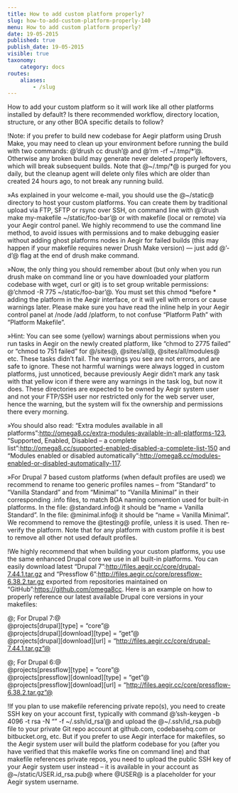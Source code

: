 ```yaml
---
title: How to add custom platform properly?
slug: how-to-add-custom-platform-properly-140
menu: How to add custom platform properly?
date: 19-05-2015
published: true
publish_date: 19-05-2015
visible: true
taxonomy:
    category: docs
routes:
    aliases:
        - /slug
---
```


How to add your custom platform so it will work like all other platforms installed by default? Is there recommended workflow, directory location, structure, or any other BOA specific details to follow?

<a name="custom-d"></a>

!Note: if you prefer to build new codebase for Aegir platform using Drush Make, you may need to clean up your environment before running the build with two commands: @’drush cc drush’@ and @’rm -rf ~/.tmp/*’@. Otherwise any broken build may generate never deleted properly leftovers, which will break subsequent builds. Note that @~/.tmp/*@ is purged for you daily, but the cleanup agent will delete only files which are older than created 24 hours ago, to not break any running build.

<a name="custom-a"></a>

»As explained in your welcome e-mail, you should use the @~/static@ directory to host your custom platforms. You can create them by traditional upload via FTP, SFTP or rsync over SSH, on command line with @’drush make my-makefile ~/static/foo-bar’@ or with makefile (local or remote) via your Aegir control panel. We highly recommend to use the command line method, to avoid issues with permissions and to make debugging easier without adding ghost platforms nodes in Aegir for failed builds (this may happen if your makefile requires newer Drush Make version) — just add @’-d’@ flag at the end of drush make command.

<a name="custom-a"></a>

»Now, the only thing you should remember about (but only when you run drush make on command line or you have downloaded your platform codebase with wget, curl or git) is to set group writable permissions: @’chmod -R 775 ~/static/foo-bar’@. You must set this chmod *before * adding the platform in the Aegir interface, or it will yell with errors or cause warnings later. Please make sure you have read the inline help in your Aegir control panel at /node /add /platform, to not confuse “Platform Path” with “Platform Makefile”.

<a name="hint-3"></a>

»Hint: You can see some (yellow) warnings about permissions when you run tasks in Aegir on the newly created platform, like “chmod to 2775 failed” or “chmod to 751 failed” for @/sites@, @sites/all@, @sites/all/modules@ etc. These tasks didn’t fail. The warnings you see are not errors, and are safe to ignore. These not harmful warnings were always logged in custom platforms, just unnoticed, because previously Aegir didn’t mark any task with that yellow icon if there were any warnings in the task log, but now it does. These directories are expected to be owned by Aegir system user and not your FTP/SSH user nor restricted only for the web server user, hence the warning, but the system will fix the ownership and permissions there every morning.

<a name="custom-a"></a>

»You should also read: “Extra modules available in all platforms”:http://omega8.cc/extra-modules-available-in-all-platforms-123, “Supported, Enabled, Disabled – a complete list”:http://omega8.cc/supported-enabled-disabled-a-complete-list-150 and “Modules enabled or disabled automatically”:http://omega8.cc/modules-enabled-or-disabled-automatically-117.

<a name="custom-b"></a>

»For Drupal 7 based custom platforms (when default profiles are used) we recommend to rename too generic profiles names – from “Standard” to “Vanilla Standard” and from “Minimal” to “Vanilla Minimal” in their corresponding .info files, to match BOA naming convention used for built-in platforms. In the file: @standard.info@ it should be “name = Vanilla Standard”. In the file: @minimal.info@ it should be “name = Vanilla Minimal”. We recommend to remove the @testing@ profile, unless it is used. Then re-verify the platform. Note that for any platform with custom profile it is best to remove all other not used default profiles.

<a name="custom-c"></a>

!We highly recommend that when building your custom platforms, you use the same enhanced Drupal core we use in all built-in platforms. You can easily download latest “Drupal 7”:http://files.aegir.cc/core/drupal-7.44.1.tar.gz and “Pressflow 6”:http://files.aegir.cc/core/pressflow-6.38.2.tar.gz exported from repositories maintained on “GitHub”:https://github.com/omega8cc. Here is an example on how to properly reference our latest available Drupal core versions in your makefiles:

@; For Drupal 7:@  
 @projects[drupal][type] = “core”@  
 @projects[drupal][download][type] = “get”@  
 @projects[drupal][download][url] = “http://files.aegir.cc/core/drupal-7.44.1.tar.gz”@

@; For Drupal 6:@  
 @projects[pressflow][type] = “core”@  
 @projects[pressflow][download][type] = “get”@  
 @projects[pressflow][download][url] = “http://files.aegir.cc/core/pressflow-6.38.2.tar.gz”@

<a name="custom-e"></a>

!If you plan to use makefile referencing private repo(s), you need to create SSH key on your account first, typically with command @’ssh-keygen -b 4096 -t rsa -N “” -f ~/.ssh/id_rsa’@ and upload the @~/.ssh/id_rsa.pub@ file to your private Git repo account at github.com, codebasehq.com or bitbucket.org, etc. But if you prefer to use Aegir interface for makefiles, so the Aegir system user will build the platform codebase for you (after you have verified that this makefile works fine on command line) and that makefile references private repos, you need to upload the public SSH key of your Aegir system user instead – it is available in your account as @~/static/USER.id_rsa.pub@ where @USER@ is a placeholder for your Aegir system username.